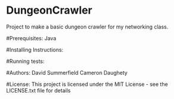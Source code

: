# DungeonCrawler
Project to make a basic dungeon crawler for my networking class.

#Prerequisites:
Java

#Installing Instructions:

#Running tests:

#Authors:
David Summerfield
Cameron Daughety

#License:
This project is licensed under the MIT License - see the LICENSE.txt file for details
